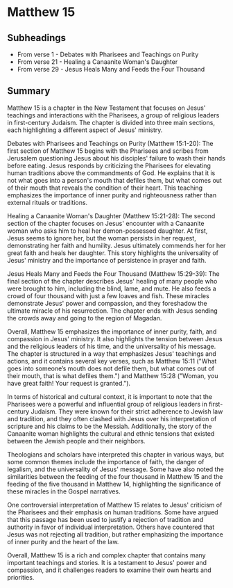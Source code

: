 # Matthew 15

## Subheadings

* From verse 1 - Debates with Pharisees and Teachings on Purity
* From verse 21 - Healing a Canaanite Woman's Daughter
* From verse 29 - Jesus Heals Many and Feeds the Four Thousand

## Summary

Matthew 15 is a chapter in the New Testament that focuses on Jesus' teachings and interactions with the Pharisees, a group of religious leaders in first-century Judaism. The chapter is divided into three main sections, each highlighting a different aspect of Jesus' ministry.

Debates with Pharisees and Teachings on Purity (Matthew 15:1-20):
The first section of Matthew 15 begins with the Pharisees and scribes from Jerusalem questioning Jesus about his disciples' failure to wash their hands before eating. Jesus responds by criticizing the Pharisees for elevating human traditions above the commandments of God. He explains that it is not what goes into a person's mouth that defiles them, but what comes out of their mouth that reveals the condition of their heart. This teaching emphasizes the importance of inner purity and righteousness rather than external rituals or traditions.

Healing a Canaanite Woman's Daughter (Matthew 15:21-28):
The second section of the chapter focuses on Jesus' encounter with a Canaanite woman who asks him to heal her demon-possessed daughter. At first, Jesus seems to ignore her, but the woman persists in her request, demonstrating her faith and humility. Jesus ultimately commends her for her great faith and heals her daughter. This story highlights the universality of Jesus' ministry and the importance of persistence in prayer and faith.

Jesus Heals Many and Feeds the Four Thousand (Matthew 15:29-39):
The final section of the chapter describes Jesus' healing of many people who were brought to him, including the blind, lame, and mute. He also feeds a crowd of four thousand with just a few loaves and fish. These miracles demonstrate Jesus' power and compassion, and they foreshadow the ultimate miracle of his resurrection. The chapter ends with Jesus sending the crowds away and going to the region of Magadan.

Overall, Matthew 15 emphasizes the importance of inner purity, faith, and compassion in Jesus' ministry. It also highlights the tension between Jesus and the religious leaders of his time, and the universality of his message. The chapter is structured in a way that emphasizes Jesus' teachings and actions, and it contains several key verses, such as Matthew 15:11 ("What goes into someone’s mouth does not defile them, but what comes out of their mouth, that is what defiles them.") and Matthew 15:28 ("Woman, you have great faith! Your request is granted."). 

In terms of historical and cultural context, it is important to note that the Pharisees were a powerful and influential group of religious leaders in first-century Judaism. They were known for their strict adherence to Jewish law and tradition, and they often clashed with Jesus over his interpretation of scripture and his claims to be the Messiah. Additionally, the story of the Canaanite woman highlights the cultural and ethnic tensions that existed between the Jewish people and their neighbors.

Theologians and scholars have interpreted this chapter in various ways, but some common themes include the importance of faith, the danger of legalism, and the universality of Jesus' message. Some have also noted the similarities between the feeding of the four thousand in Matthew 15 and the feeding of the five thousand in Matthew 14, highlighting the significance of these miracles in the Gospel narratives.

One controversial interpretation of Matthew 15 relates to Jesus' criticism of the Pharisees and their emphasis on human traditions. Some have argued that this passage has been used to justify a rejection of tradition and authority in favor of individual interpretation. Others have countered that Jesus was not rejecting all tradition, but rather emphasizing the importance of inner purity and the heart of the law.

Overall, Matthew 15 is a rich and complex chapter that contains many important teachings and stories. It is a testament to Jesus' power and compassion, and it challenges readers to examine their own hearts and priorities.